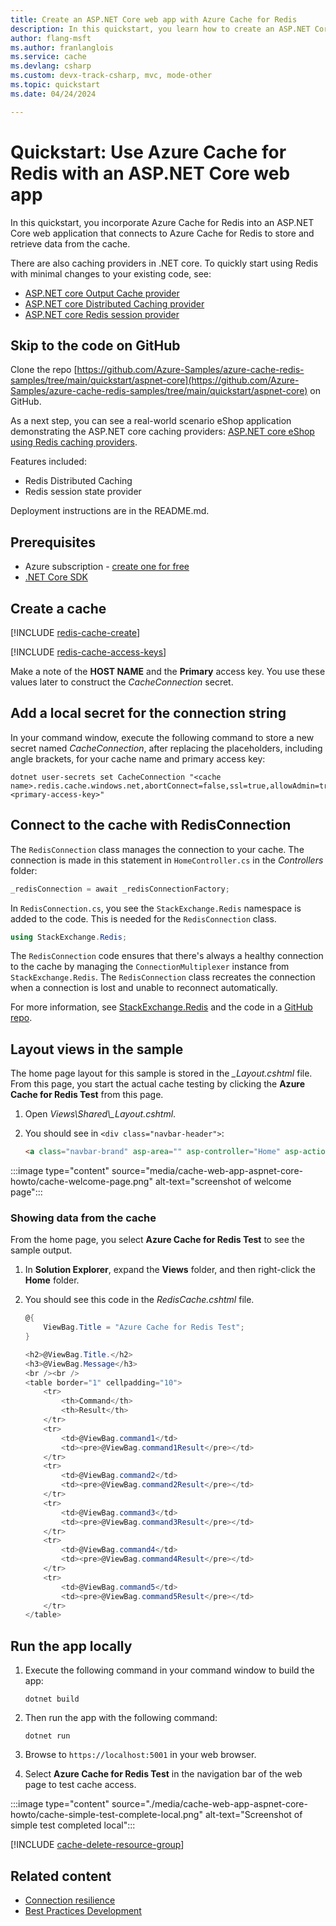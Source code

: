 ```yaml
---
title: Create an ASP.NET Core web app with Azure Cache for Redis
description: In this quickstart, you learn how to create an ASP.NET Core web app with Azure Cache for Redis.
author: flang-msft
ms.author: franlanglois
ms.service: cache
ms.devlang: csharp
ms.custom: devx-track-csharp, mvc, mode-other
ms.topic: quickstart
ms.date: 04/24/2024

---
```


# Quickstart: Use Azure Cache for Redis with an ASP.NET Core web app

In this quickstart, you incorporate Azure Cache for Redis into an ASP.NET Core web application that connects to Azure Cache for Redis to store and retrieve data from the cache.

There are also caching providers in .NET core. To quickly start using Redis with minimal changes to your existing code, see:

- [ASP.NET core Output Cache provider](/aspnet/core/performance/caching/output#redis-cache)
- [ASP.NET core Distributed Caching provider](/aspnet/core/performance/caching/distributed#distributed-redis-cache)
- [ASP.NET core Redis session provider](/aspnet/core/fundamentals/app-state#configure-session-state)

## Skip to the code on GitHub

Clone the repo [https://github.com/Azure-Samples/azure-cache-redis-samples/tree/main/quickstart/aspnet-core](https://github.com/Azure-Samples/azure-cache-redis-samples/tree/main/quickstart/aspnet-core) on GitHub.

As a next step, you can see a real-world scenario eShop application demonstrating the ASP.NET core caching providers: [ASP.NET core eShop using Redis caching providers](https://github.com/Azure-Samples/azure-cache-redis-demos).

Features included:

- Redis Distributed Caching
- Redis session state provider

Deployment instructions are in the README.md.

## Prerequisites

- Azure subscription - [create one for free](https://azure.microsoft.com/free/)
- [.NET Core SDK](https://dotnet.microsoft.com/download)

## Create a cache

[!INCLUDE [redis-cache-create](includes/redis-cache-create.md)]

[!INCLUDE [redis-cache-access-keys](includes/redis-cache-access-keys.md)]

Make a note of the **HOST NAME** and the **Primary** access key. You use these values later to construct the *CacheConnection* secret.

## Add a local secret for the connection string

In your command window, execute the following command to store a new secret named *CacheConnection*, after replacing the placeholders, including angle brackets, for your cache name and primary access key:

```dos
dotnet user-secrets set CacheConnection "<cache name>.redis.cache.windows.net,abortConnect=false,ssl=true,allowAdmin=true,password=<primary-access-key>"
```

## Connect to the cache with RedisConnection

The `RedisConnection` class manages the connection to your cache. The connection is made in this statement in `HomeController.cs` in the *Controllers* folder:

```csharp
_redisConnection = await _redisConnectionFactory;
```

In `RedisConnection.cs`, you see the `StackExchange.Redis` namespace is added to the code. This is needed for the `RedisConnection` class.

```csharp
using StackExchange.Redis;
```

The `RedisConnection` code ensures that there's always a healthy connection to the cache by managing the `ConnectionMultiplexer` instance from `StackExchange.Redis`. The `RedisConnection` class recreates the connection when a connection is lost and unable to reconnect automatically.

For more information, see [StackExchange.Redis](https://stackexchange.github.io/StackExchange.Redis/) and the code in a [GitHub repo](https://github.com/StackExchange/StackExchange.Redis).

## Layout views in the sample

The home page layout for this sample is stored in the *_Layout.cshtml* file. From this page, you start the actual cache testing by clicking the **Azure Cache for Redis Test** from this page.

1. Open *Views\Shared\\_Layout.cshtml*.

1. You should see in `<div class="navbar-header">`:

    ```html
    <a class="navbar-brand" asp-area="" asp-controller="Home" asp-action="RedisCache">Azure Cache for Redis Test</a>
    ```

:::image type="content" source="media/cache-web-app-aspnet-core-howto/cache-welcome-page.png" alt-text="screenshot of welcome page":::

### Showing data from the cache

From the home page, you select **Azure Cache for Redis Test** to see the sample output.

1. In **Solution Explorer**, expand the **Views** folder, and then right-click the **Home** folder.

1. You should see this code in the *RedisCache.cshtml* file.

    ```csharp
    @{
        ViewBag.Title = "Azure Cache for Redis Test";
    }

    <h2>@ViewBag.Title.</h2>
    <h3>@ViewBag.Message</h3>
    <br /><br />
    <table border="1" cellpadding="10">
        <tr>
            <th>Command</th>
            <th>Result</th>
        </tr>
        <tr>
            <td>@ViewBag.command1</td>
            <td><pre>@ViewBag.command1Result</pre></td>
        </tr>
        <tr>
            <td>@ViewBag.command2</td>
            <td><pre>@ViewBag.command2Result</pre></td>
        </tr>
        <tr>
            <td>@ViewBag.command3</td>
            <td><pre>@ViewBag.command3Result</pre></td>
        </tr>
        <tr>
            <td>@ViewBag.command4</td>
            <td><pre>@ViewBag.command4Result</pre></td>
        </tr>
        <tr>
            <td>@ViewBag.command5</td>
            <td><pre>@ViewBag.command5Result</pre></td>
        </tr>
    </table>
    ```

## Run the app locally

1. Execute the following command in your command window to build the app:

    ```dos
    dotnet build
    ```

1. Then run the app with the following command:

    ```dos
    dotnet run
    ```

1. Browse to `https://localhost:5001` in your web browser.

1. Select **Azure Cache for Redis Test** in the navigation bar of the web page to test cache access.

:::image type="content" source="./media/cache-web-app-aspnet-core-howto/cache-simple-test-complete-local.png" alt-text="Screenshot of simple test completed local":::

<!-- Clean up include -->
[!INCLUDE [cache-delete-resource-group](includes/cache-delete-resource-group.md)]

## Related content

- [Connection resilience](cache-best-practices-connection.md)
- [Best Practices Development](cache-best-practices-development.md)
